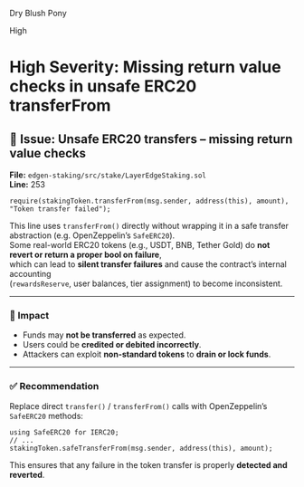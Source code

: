Dry Blush Pony

High

# High Severity: Missing return value checks in unsafe ERC20 transferFrom

## 🧨 Issue: Unsafe ERC20 transfers – missing return value checks

**File:** `edgen-staking/src/stake/LayerEdgeStaking.sol`  
**Line:** 253  

```solidity
require(stakingToken.transferFrom(msg.sender, address(this), amount), "Token transfer failed");
```

This line uses `transferFrom()` directly without wrapping it in a safe transfer abstraction (e.g. OpenZeppelin’s `SafeERC20`).  
Some real-world ERC20 tokens (e.g., USDT, BNB, Tether Gold) do **not revert or return a proper bool on failure**,  
which can lead to **silent transfer failures** and cause the contract’s internal accounting  
(`rewardsReserve`, user balances, tier assignment) to become inconsistent.

---

### 🔐 Impact

- Funds may **not be transferred** as expected.  
- Users could be **credited or debited incorrectly**.  
- Attackers can exploit **non-standard tokens** to **drain or lock funds**.

---

### ✅ Recommendation

Replace direct `transfer()` / `transferFrom()` calls with OpenZeppelin’s `SafeERC20` methods:

```solidity
using SafeERC20 for IERC20;
// ...
stakingToken.safeTransferFrom(msg.sender, address(this), amount);
```

This ensures that any failure in the token transfer is properly **detected and reverted**.

